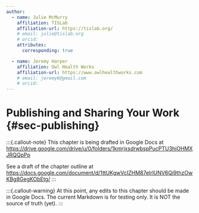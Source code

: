 ```yaml
---
author:
  - name: Julie McMurry
    affiliation: TISLab
    affiliation-url: https://tislab.org/
    # email: julie@tislab.org
    # orcid:
    attributes:
      corresponding: true

  - name: Jeremy Harper
    affiliation: Owl Health Works
    affiliation-url: https://www.owlhealthworks.com
    # email: jeremy6@gmail.com
    # orcid:
---
```


# Publishing and Sharing Your Work {#sec-publishing}

:::{.callout-note}
This chapter is being drafted in Google Docs at
<https://drive.google.com/drive/u/0/folders/1kmrjxsdrwbspPucPTU3hiOHMXJRQQpPp>

See a draft of the chapter outline at
<https://docs.google.com/document/d/1ttUKgwVcIZHM87elrlUNV6Qi9thzOwKBg8GegKObEtg/>
:::

:::{.callout-warning}
At this point, any edits to this chapter should be made in Google Docs.  The current Markdown is for testing only.  It is NOT the source of truth (yet).
:::
